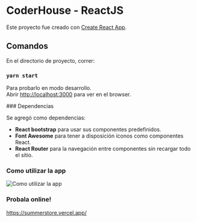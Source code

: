 # CoderHouse - ReactJS
Este proyecto fue creado con [Create React App](https://github.com/facebook/create-react-app).

## Comandos

En el directorio de proyecto, correr:

### `yarn start`

Para probarlo en modo desarrollo.\
Abrir [http://localhost:3000](http://localhost:3000) para ver en el browser.

### Dependencias

Se agregó como dependencias:
* **React bootstrap** para usar sus componentes predefinidos.
* **Font Awesome** para tener a disposición íconos como componentes React.
* **React Router** para la navegación entre componentes sin recargar todo el sitio.

### Como utilizar la app

![Como utilizar la app](./using_summerstore.gif)

### Probala online!
https://summerstore.vercel.app/
